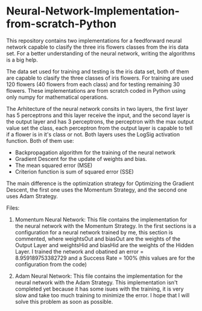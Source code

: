 # Neural-Network-Implementation-from-scratch-Python
This repository contains two implementations for a feedforward neural network capable to clasify the three iris flowers classes from the iris data set. For a better understanding of the neural network, writing the algorithms is a big help.

The data set used for training and testing is the iris data set, both of them are capable to clasify the three classes of iris flowers. For training are used 120 flowers (40 flowers from each class) and for testing remaining 30 flowers. These implementations are from scratch coded in Python using only numpy for mathematical operations.

The Arhitecture of the neural network consits in two layers, the first layer has 5 perceptrons and this layer receive the input, and the second layer is the output layer and has 3 perceptrons, the perceptron with the max output value set the class, each perceptron from the output layer is capable to tell if a flower is in it's class or not. Both layers uses the LogSig activation function.
Both of them use:
- Backpropagation algorithm for the training of the neural network
- Gradient Descent for the update of weights and bias.
- The mean squared error (MSE)
- Criterion function is sum of squared error (SSE)

The main difference is the optimization strategy for Optimizing the Gradient Descent, the first one uses the Momentum Strategy, and the second one uses Adam Strategy.

Files:
1. Momentum Neural Network: This file contains the implementation for the neural network with the Momentum Strategy. In the first sections is a configuration for a neural network trained by me, this section is commented, where weightsOut and biasOut are the weights of the Output Layer and weightsHid and biasHid are the weights of the Hidden Layer.
I trained the network and obatined an error = 8.959189753382729 and a Success Rate = 100% (this values are for the configuration from the code)

2. Adam Neural Network: This file contains the implementation for the neural network with the Adam Strategy. This implementation isn't completed yet because it has some isues with the training, it is very slow and take too much training to minimize the error. I hope that I will solve this problem as soon as possible.
